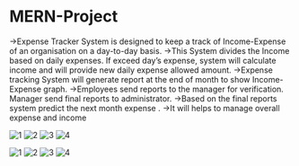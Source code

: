 # MERN-Project

->Expense Tracker System is designed to keep a track of Income-Expense of an organisation on a day-to-day basis. 
->This System divides the Income based on daily expenses. If exceed day’s expense, system will calculate income and will provide new daily expense allowed amount. 
->Expense tracking System will generate report at the end of month to show Income-Expense graph. 
->Employees send reports to the manager for verification. Manager send final reports to administrator.
->Based on the final reports system predict the next month expense . 
->It will helps to manage overall expense and income


![1](https://user-images.githubusercontent.com/71014778/167243658-b3a36173-7be3-485c-8caf-a8523c862dd4.jpg)
![2](https://user-images.githubusercontent.com/71014778/167243661-52ab76a4-b3ac-4477-bc28-09d2b65cfd22.jpg)
![3](https://user-images.githubusercontent.com/71014778/167243666-f50276ff-2b37-468d-90a3-965a86e92f85.jpg)
![4](https://user-images.githubusercontent.com/71014778/167243670-6e6878d9-a410-45d0-b03c-f736d1294436.jpg)

![1](https://user-images.githubusercontent.com/83213136/162573223-4d615332-1bcb-4318-b4b8-bf06b2a6f871.png)
![2](https://user-images.githubusercontent.com/83213136/162573224-c1639f2e-00fe-4c07-8e18-08561fbb226b.png)
![3](https://user-images.githubusercontent.com/83213136/162573225-53ae6064-a3a9-4e7a-b923-c4e812c45e1a.png)
![4](https://user-images.githubusercontent.com/83213136/162573226-230a7713-23f1-402b-9272-1f43d73a580c.png)
